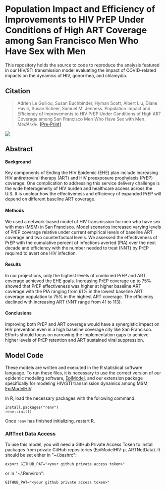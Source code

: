 # Population Impact and Efficiency of Improvements to HIV PrEP Under Conditions of High ART Coverage among San Francisco Men Who Have Sex with Men

This repository holds the source to code to reproduce the analysis featured in our HIV/STI transmission model evaluating the impact of COVID-related impacts on the  dynamics of HIV, gonorrhea, and chlamydia.

## Citation

> Adrien Le Guillou, Susan Buchbinder, Hyman Scott, Albert Liu, Diane Havlir, Susan Scheer, Samuel M. Jenness. Population Impact and Efficiency of Improvements to HIV PrEP Under Conditions of High ART Coverage among San Francisco Men Who Have Sex with Men. _MedArxiv_. [[Pre-Print]](https://doi.org/10.1093/infdis/jiab051)

<img src="https://github.com/EpiModel/SFO_PrEP/inst/Fig1.jpeg">

## Abstract

#### Background

Key components of Ending the HIV Epidemic (EHE) plan include increasing HIV antiretroviral therapy (ART) and HIV preexposure prophylaxis (PrEP) coverage. One complication to addressing this service delivery challenge is the wide heterogeneity of HIV burden and healthcare access across the U.S. It is unclear how the effectiveness and efficiency of expanded PrEP will depend on different baseline ART coverage.

#### Methods

We used a network-based model of HIV transmission for men who have sex with men (MSM) in San Francisco. Model scenarios increased varying levels of PrEP coverage relative under current empirical levels of baseline ART coverage and two counterfactual levels. We assessed the effectiveness of PrEP with the cumulative percent of infections averted (PIA) over the next decade and efficiency with the number needed to treat (NNT) by PrEP required
to avert one HIV infection.

#### Results

In our projections, only the highest levels of combined PrEP and ART coverage achieved the EHE goals. Increasing PrEP coverage up to 75% showed that PrEP effectiveness was higher at higher baseline ART coverage with the PIA ranging from 61% in the lowest baseline ART coverage population to 75% in the highest ART coverage. The efficiency declined with increasing ART (NNT range from 41 to 113).

#### Conclusions

Improving both PrEP and ART coverage would have a synergistic impact on HIV prevention even in a high baseline coverage city like San Francisco. Efforts should focus on narrowing the implementation gaps to achieve higher levels of PrEP retention and ART sustained viral suppression.

## Model Code

These models are written and executed in the R statistical software language. To run these files, it is necessary to use the correct version of our epidemic modeling software, [EpiModel](http://epimodel.org/), and our extension package specifically for modeling HIV/STI transmission dynamics among MSM,
[EpiModelHIV](http://github.com/statnet/EpiModelHIV).

In R, load the necessary packages with the following command:

```
install.packages("renv")
renv::init()
```

Once `renv` has finished initializing, restart R.

### ARTnet Data Access

To use this model, you will need a GitHub Private Access Token to install packages from private GitHub repositories (EpiModelHIV-p, ARTNetData). It should be set either in "~/.bashrc":

```
export GITHUB_PAT="<your github private access token>"
```

or in "~/.Renviron":

```
GITHUB_PAT="<your github private access token>"
```
